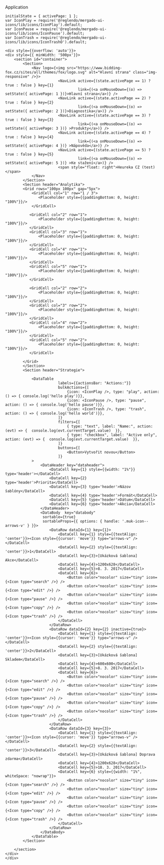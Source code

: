 Application

    initialState = { activePage: 1 };
    var IconPlay = require('@reglendo/mergado-ui-icons/lib/icons/IconPlay').default;
    var IconPause = require('@reglendo/mergado-ui-icons/lib/icons/IconPause').default;
    var IconTrash = require('@reglendo/mergado-ui-icons/lib/icons/IconTrashO').default;
                
    <div style={{overflow: 'auto'}}>
    <div style={{ minWidth: '500px'}}>
        <section id="container">
            <Section>
                <Nav logo={<img src="https://www.bidding-fox.cz/sites/all/themes/fox/logo.svg" alt="Hlavní strana" class="img-responsive" />}>
                            <NavLink active={(state.activePage == 1) ? true : false } key={1} 
                                     link={(<a onMouseDown={(o) => setState({ activePage: 1 })}>Hlavní strana</a>)} />
                            <NavLink active={(state.activePage == 2) ? true : false } key={2} 
                                     link={(<a onMouseDown={(o) => setState({ activePage: 2 })}>Diagnostika</a>)} />
                            <NavLink active={(state.activePage == 3) ? true : false } key={3} 
                                     link={(<a onMouseDown={(o) => setState({ activePage: 3 })} >Produkty</a>)} /> 
                            <NavLink active={(state.activePage == 4) ? true : false } key={4} 
                                     link={(<a onMouseDown={(o) => setState({ activePage: 4 })} >Nápověda</a>)} /> 
                            <NavLink active={(state.activePage == 5) ? true : false } key={5} 
                                     link={(<a onMouseDown={(o) => setState({ activePage: 5 })} >Ke stažení</a>)} /> 
                            <span style="float: right">Heureka CZ (test)</span>
                </Nav>
            </Section>
            <Section header="Analytika">
            <Grid rows="100px 100px" gap="5px">
                <GridCell col="1" row="1 / 3">
                   <Placeholder style={{paddingBottom: 0, height: "100%"}}/>
                </GridCell>

               <GridCell col="2" row="1">
                   <Placeholder style={{paddingBottom: 0, height: "100%"}}/>
               </GridCell>
               <GridCell col="3" row="1">
                   <Placeholder style={{paddingBottom: 0, height: "100%"}}/>
               </GridCell>
               <GridCell col="4" row="1">
                   <Placeholder style={{paddingBottom: 0, height: "100%"}}/>
               </GridCell>
               <GridCell col="5" row="1">
                   <Placeholder style={{paddingBottom: 0, height: "100%"}}/>
               </GridCell>
               
               <GridCell col="2" row="2">
                   <Placeholder style={{paddingBottom: 0, height: "100%"}}/>
               </GridCell>
               <GridCell col="3" row="2">
                   <Placeholder style={{paddingBottom: 0, height: "100%"}}/>
               </GridCell>
               <GridCell col="4" row="2">
                   <Placeholder style={{paddingBottom: 0, height: "100%"}}/>
               </GridCell>
               <GridCell col="5" row="2">
                   <Placeholder style={{paddingBottom: 0, height: "100%"}}/>
               </GridCell>               

            </Grid>
            </Section>
            <Section header="Strategie">

                <DataTable
                            labels={{actionsBar: "Actions:"}}
                            bulkActions={[
                                {icon: <IconPlay />, type: "play", action: () => { console.log('hello play')}},
                                {icon: <IconPause />, type: "pause", action: () => { console.log('hello pause')}},
                                {icon: <IconTrash />, type: "trash", action: () => { console.log('hello world')}},
                            ]}
                            filters={[
                                { type: "text", label: "Name:", action: (evt) => {  console.log(evt.currentTarget.value)  }},
                                { type: "checkbox", label: "Active only", action: (evt) => {  console.log(evt.currentTarget.value)  }},
                            ]}
                            buttons={[
                                <Button>Vytvořit novou</Button>
                            ]}
                >
                    <DataHeader key="dataheader">
                        <DataCell key={1} style={{width: "1%"}} type='header'></DataCell>
                        <DataCell key={2} type='header'>Priorita</DataCell>
                        <DataCell key={3} type='header'>Názov šablóny</DataCell>
                        <DataCell key={4} type='header'>Formát</DataCell>
                        <DataCell key={5} type='header'>Dátum</DataCell>
                        <DataCell key={6} type='header'>Akcia</DataCell>
                    </DataHeader>
                    <DataBody  key="databody"
                     sortable={true}
                     sortableProps={{ options: { handle: '.muk-icon--arrows-v' } }}>
                        <DataRow dataId={1} key={1}>
                            <DataCell key={1} style={{textAlign: 'center'}}><Icon style={{cursor: 'move'}} type="arrows-v" /></DataCell>
                            <DataCell key={2} style={{textAlign: 'center'}}>1</DataCell>
                            <DataCell key={3}>[Ukázková šablona] Akce</DataCell>
                            <DataCell key={4}>1200x628</DataCell>
                            <DataCell key={5}>8. 3. 2017</DataCell>
                            <DataCell key={6}>
                                <Button color="nocolor" size="tiny" icon={<Icon type="search" />} />
                                <Button color="nocolor" size="tiny" icon={<Icon type="edit" />} />
                                <Button color="nocolor" size="tiny" icon={<Icon type="pause" />} />
                                <Button color="nocolor" size="tiny" icon={<Icon type="copy" />} />
                                <Button color="nocolor" size="tiny" icon={<Icon type="trash" />} />
                            </DataCell>
                        </DataRow>
                        <DataRow dataId={2} key={2} inactive={true}>
                            <DataCell key={1} style={{textAlign: 'center'}}><Icon style={{cursor: 'move'}} type="arrows-v" /></DataCell>
                            <DataCell key={2} style={{textAlign: 'center'}}>2</DataCell>
                            <DataCell key={3}>[Ukázková šablona] Skladem</DataCell>
                            <DataCell key={4}>600x600</DataCell>
                            <DataCell key={5}>8. 3. 2017</DataCell>
                            <DataCell key={6}>
                                <Button color="nocolor" size="tiny" icon={<Icon type="search" />} />
                                <Button color="nocolor" size="tiny" icon={<Icon type="edit" />} />
                                <Button color="nocolor" size="tiny" icon={<Icon type="pause" />} />
                                <Button color="nocolor" size="tiny" icon={<Icon type="copy" />} />
                                <Button color="nocolor" size="tiny" icon={<Icon type="trash" />} />
                            </DataCell>
                        </DataRow>
                        <DataRow dataId={3} key={3}>
                            <DataCell key={1} style={{textAlign: 'center'}}><Icon style={{cursor: 'move'}} type="arrows-v" /></DataCell>
                            <DataCell key={2} style={{textAlign: 'center'}}>3</DataCell>
                            <DataCell key={3}>[Ukázková šablona] Doprava zdarma</DataCell>
                            <DataCell key={4}>1200x628</DataCell>
                            <DataCell key={5}>18. 3. 2017</DataCell>
                            <DataCell key={6} style={{width: "1%", whiteSpace: "nowrap"}}>
                                <Button color="nocolor" size="tiny" icon={<Icon type="search" />} />
                                <Button color="nocolor" size="tiny" icon={<Icon type="edit" />} />
                                <Button color="nocolor" size="tiny" icon={<Icon type="pause" />} />
                                <Button color="nocolor" size="tiny" icon={<Icon type="copy" />} />
                                <Button color="nocolor" size="tiny" icon={<Icon type="trash" />} />
                            </DataCell>
                        </DataRow>
                    </DataBody>
                </DataTable>
            </Section>

        </section>
    </div>
    </div>